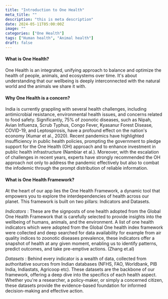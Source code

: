 ```yaml
---
title: "Introduction to One Health"
meta_title: ""
description: "this is meta description"
date: 2024-05-11T05:00:00Z
image: ""
categories: ["One Health"]
tags: ["Human health", "Animal health"]
draft: false
---
```

#### What is One Health?  
One Health is an integrated, unifying approach to balance and optimize the health of people, animals, and ecosystems over time. It's about understanding that our wellbeing is deeply interconnected with the natural world and the animals we share it with.
#### Why One Health is a concern?
India is currently grappling with several health challenges, including antimicrobial resistance, environmental health issues, and concerns related to food safety. Significantly, 75% of zoonotic diseases, such as Nipah, Avian Influenza, Scrub Typhus, Congo Fever, Kyasanur Forest Disease, COVID-19, and Leptospirosis, have a profound effect on the nation's economy (Kumar et al., 2020). Recent pandemics have highlighted insufficiency in public health policies, prompting the government to pledge support for the One Health (OH) approach and to enhance investment in public health infrastructure (Nambiar et al.). Moreover, with the escalation of challenges in recent years, experts have strongly recommended the OH approach not only to address the pandemic effectively but also to combat the infodemic through the prompt distribution of reliable information.
#### What is One Health Framework?

At the heart of our app lies the One Health Framework, a dynamic tool that empowers you to explore the interdependencies of health across our planet. This framework is built on two pillars: Indicators and Datasets.
 
_Indicators_ : These are the signposts of one health adopted from the Global One Health Framework that is carefully selected to provide insights into the wellbeing of humans, animals, and the environment. A list of one health indicators which were adopted from the Global One health index framework  were collected and  deep searched for data availability for example from air quality indices to zoonotic diseases prevalence, these indicators offer a snapshot of health at any given moment, enabling us to identify patterns, predict outcomes, and take pre-emptive actions. (Zhang et.al)
 
_Datasets_ : Behind every indicator is a wealth of data, collected from authoritative sources from Indian databases (NFHS, FAO, Worldbank, PIB India, Indiastats, Agricoop etc). These datasets are the backbone of our framework, offering a deep dive into the specifics of each health aspect. Whether you're a researcher, a policy-maker, or simply a concerned citizen, these datasets provide the evidence-based foundation for informed decision-making and effective action.

